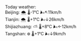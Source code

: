 Today weather:  
Beijing: 🌨  🌡️-1°C 🌬️↖11km/h  
Tianjin: 🌨  🌡️+1°C 🌬️↓26km/h  
Shijiazhuang: ⛅️  🌡️+8°C 🌬️←12km/h  
Tangshan: ❄️   🌡️+1°C 🌬️↓9km/h  
